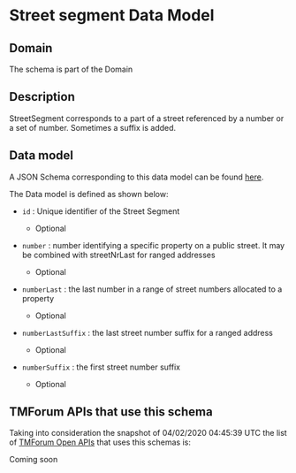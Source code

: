 # Street segment Data Model

## Domain

The  schema is part of the  Domain

## Description

StreetSegment corresponds to a part of a street referenced by a number or a set of number. Sometimes a suffix is added.

## Data model

A JSON Schema corresponding to this data model can be found
[here](https://github.com/tmforum-rand/schemas/blob/candidates/Common/StreetSegment.schema.json).

The Data model is defined as shown below:
- `id` : Unique identifier of the Street Segment

  - Optional

- `number` : number identifying a specific property on a public street. It may be combined with streetNrLast for ranged addresses

  - Optional

- `numberLast` : the last number in a range of street numbers allocated to a property

  - Optional

- `numberLastSuffix` : the last street number suffix for a ranged address

  - Optional

- `numberSuffix` : the first street number suffix

  - Optional





## TMForum APIs that use this schema

Taking into consideration the snapshot of 04/02/2020 04:45:39 UTC the list of [TMForum Open APIs](https://www.tmforum.org/open-apis/) that uses this schemas is:

Coming soon